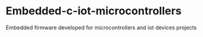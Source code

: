 # Embedded-c-iot-microcontrollers
 Embedded firmware developed for microcontrollers and iot devices projects
